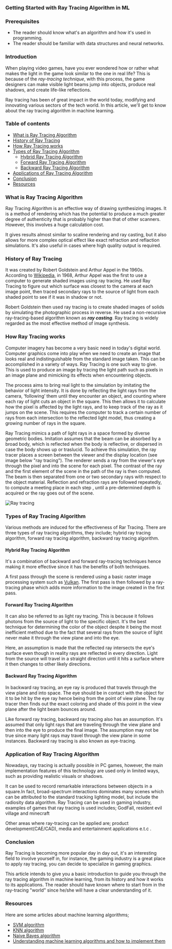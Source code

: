 ### Getting Started with Ray Tracing Algorithm in ML

### Prerequisites
- The reader should know what's an algorithm and how it's used in programming.
- The reader should be familiar with data structures and neural networks.

### Introduction
When playing video games, have you ever wondered how or rather what makes the light in the game look similar to the one in real life? This is because of the *ray-tracing technique*, with this process, the game designers can make visible light beams jump into objects, produce real shadows, and create life-like reflections.

Ray tracing has been of great impact in the world today, modifying and innovating various sectors of the tech world. In this article, we'll get to know about the ray tracing algorithm in machine learning.

### Table of contents
- [What is Ray Tracing Algorithm](#what-is-ray-tracing-algorithm)
- [History of Ray Tracing](#history-of-ray-tracing)
- [How Ray Tracing works](how-ray-tracing-works)
- [Types of Ray Tracing Algorithm](#types-of-ray-tracing-algorithm)
  - [Hybrid Ray Tracing Algorithm ](#hybrid-ray-tracing-algorithm)
  - [Forward Ray Tracing Algorithm ](#forward-ray-tracing-algorithm)
  - [Backward Ray Tracing Algorithm](#backward-ray-tracing-algorithm) 
 - [Applications of Ray Tracing Algorithm](#application-of-ray-tracing-algorithm) 
 - [Conclusion](#conclusion)
 - [Resources](#resources)

### What is Ray Tracing Algorithm 
Ray Tracing Algorithm is an effective way of drawing synthesizing images. It is a method of rendering which has the potential to produce a much greater degree of authenticity that is probably higher than that of other scanners. However, this involves a huge calculation cost. 

It gives results almost similar to scaline rendering and ray casting, but it also allows for more complex optical effect like exact refraction and reflaction simulations. It's also useful in cases where high quality output is required.

### History of Ray Tracing
It was created by Robert Goldstein and Arthur Appel in the 1960s. According to [Wikipedia](https://en.wikipedia.org/wiki/Ray_tracing_(graphics)#Algorithm_overview), in 1968, Arthur Appel was the first to use a computer to generate shaded images using ray tracing. He used Ray Tracing to figure out which surface was closest to the camera at each image point, then traced secondary rays to the source of light from each shaded point to see if it was in shadow or not.

Robert Goldstein then used ray tracing is to create shaded images of solids by simulating the photographic process in reverse. He used a non-recursive ray-tracing-based algorithm known as ***ray casting***. Ray tracing is widely regarded as the most effective method of image synthesis.

### How Ray Tracing works
Computer imagery has become a very basic need in today's digital world. Computer graphics come into play when we need to create an image that looks real and indistinguishable from the standard image taken. This can be accomplished in a variety of ways. Ray Tracing is one such way to give. This is used to produce an image by tracing the light path such as pixels in an image plane and mimicking its effects when encountering objects.

The process aims to bring real light to the simulation by imitating the behavior of light intensity. It is done by reflecting the light rays from the camera, ‘following’ them until they encounter an object, and counting where each ray of light cuts an object in the square. This then allows it to calculate how the pixel is affected by the light rays, and to keep track of the ray as it jumps on the scene. This requires the computer to track a certain number of rays from each intersection to the reflected light model, thus creating a growing number of rays in the square.

Ray Tracing mimics a path of light rays in a space formed by diverse geometric bodies. Imitation assumes that the beam can be absorbed by a broad body, which is reflected when the body is reflective, or dispersed in case the body shows up or traslucid.
To achieve this simulation, the ray tracer places a screen between the viewer and the display location (see image below "ray tracing"). The renderer sends a ray from the viewer's eye through the pixel and into the scene for each pixel. The contrast of the ray and the first element of the scene in the path of the ray is then computed. The beam is then separated from one or two secondary rays with respect to the object material. Reflection and refraction rays are followed repeatedly,
to compute a meeting place in each step , until a pre-determined depth is acquired or the ray goes out of the scene.

 ![Ray tracing](/engineering-education/getting-started-with-ray-tracing-algorithm-in-machine-learning/tracing.png)

### Types of Ray Tracing Algorithm
Various methods are induced for the effectiveness of Rar Tracing. There are three types of ray tracing algorithms, they include; hybrid ray tracing algorithm, forward ray tracing algorithm, backward ray tracing algorithm.

#### Hybrid Ray Tracing Algorithm
It's a combination of backward and forward ray-tracing techniques hence making it more effective since it has the benefits of both techniques.   

A first pass through the scene is rendered using a basic raster image processing system such as [Vulkan](https://vulkan-tutorial.com/). The first pass is then followed by a ray-tracing phase which adds more information to the image created in the first pass.

#### Forward Ray Tracing Algorithm
It can also be referred to as light ray tracing. This is because it follows photons from the source of light to the specific object. It's the best technique for determining the color of the object despite it being the most inefficient method due to the fact that several rays from the source of light never make it through the view plane and into the eye.

Here, an assumption is made that the reflected ray intersects the eye's surface even though in reality rays are reflected in every direction. Light from the source will travel in a straight direction until it hits a surface where it then changes to other likely directions. 

#### Backward Ray Tracing Algorithm 
In backward ray tracing, an eye ray is produced that travels through the view plane and into space. The eye should be in contact with the object for it to be hit by the eye ray hence being from the point of view plane. The ray tracer then finds out the exact coloring and shade of this point in the view plane after the light beam bounces around. 

Like forward ray tracing, backward ray tracing also has an assumption. It's assumed that only light rays that are traveling through the view plane and then into the eye to produce the final image. The assumption may not be true since many light rays may travel through the view plane in some instances. Backward ray tracing is also known as eye-tracing.

### Application of Ray Tracing Algorithm
Nowadays, ray tracing is actually possible in PC games, however, the main implementation features of this technology are used only in limited ways, such as providing realistic visuals or shadows.

It can be used to record remarkable interactions between objects in a square.In fact, broad-spectrum interactions dominates many scenes which can be attributed to the standard tracking lighting model, but include the radiosity data algorithm. Ray Tracing can be used in gaming industry, examples of games that ray tracing is used includes; GodFall, resident evil village and minecraft

Other areas where ray-tracing can be applied are; product development(CAE/CAD), media and entertainment applications e.t.c .

### Conclusion
Ray Tracing is becoming more popular day in day out, it's an interesting field to involve yourself in, for instance, the gaming industry is a great place to apply ray tracing, you can decide to specialize in gaming graphics. 

This article intends to give you a basic introduction to guide you through the ray tracing algorithm in machine learning, from its history and how it works to its applications. The reader should have known where to start from in the ray-tracing "world" since he/she will have a clear understanding of it.

### Resources
 Here are some articles about machine learning algorithms;

- [SVM algorithm](https://www.javatpoint.com/machine-learning-support-vector-machine-algorithm)
- [KNN algorithm](https://www.javatpoint.com/k-nearest-neighbor-algorithm-for-machine-learning)
- [Naive Bayes algorithm](https://www.analyticssteps.com/blogs/what-naive-bayes-algorithm-machine-learning)
- [Understanding machine learning algorithms and how to implement them](https://www.section.io/engineering-education/understanding-machine-learning-algorithms-and-how-to-implement-them/)
